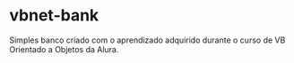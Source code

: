 # vbnet-bank
Simples banco criado com o aprendizado adquirido durante o curso de VB Orientado a Objetos da Alura.
